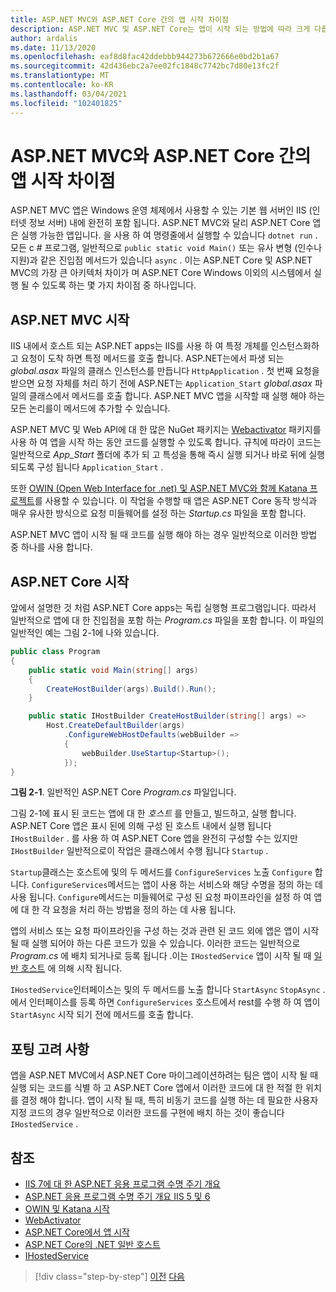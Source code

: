 ```yaml
---
title: ASP.NET MVC와 ASP.NET Core 간의 앱 시작 차이점
description: ASP.NET MVC 및 ASP.NET Core는 앱이 시작 되는 방법에 따라 크게 다릅니다. 중요 한 차이점과 ASP.NET MVC에서 ASP.NET Core로 마이그레이션하는 방법에 대해 알아봅니다.
author: ardalis
ms.date: 11/13/2020
ms.openlocfilehash: eaf8d8fac42ddebbb944273b672666e0bd2b1a67
ms.sourcegitcommit: 42d436ebc2a7ee02fc1848c7742bc7d80e13fc2f
ms.translationtype: MT
ms.contentlocale: ko-KR
ms.lasthandoff: 03/04/2021
ms.locfileid: "102401825"
---
```

# <a name="app-startup-differences-between-aspnet-mvc-and-aspnet-core"></a>ASP.NET MVC와 ASP.NET Core 간의 앱 시작 차이점

ASP.NET MVC 앱은 Windows 운영 체제에서 사용할 수 있는 기본 웹 서버인 IIS (인터넷 정보 서버) 내에 완전히 포함 됩니다. ASP.NET MVC와 달리 ASP.NET Core 앱은 실행 가능한 앱입니다. 을 사용 하 여 명령줄에서 실행할 수 있습니다 `dotnet run` . 모든 c # 프로그램, 일반적으로 `public static void Main()` 또는 유사 변형 (인수나 지원)과 같은 진입점 메서드가 있습니다 `async` . 이는 ASP.NET Core 및 ASP.NET MVC의 가장 큰 아키텍처 차이가 며 ASP.NET Core Windows 이외의 시스템에서 실행 될 수 있도록 하는 몇 가지 차이점 중 하나입니다.

## <a name="aspnet-mvc-startup"></a>ASP.NET MVC 시작

IIS 내에서 호스트 되는 ASP.NET apps는 IIS를 사용 하 여 특정 개체를 인스턴스화하고 요청이 도착 하면 특정 메서드를 호출 합니다. ASP.NET는에서 파생 되는 *global.asax* 파일의 클래스 인스턴스를 만듭니다 `HttpApplication` . 첫 번째 요청을 받으면 요청 자체를 처리 하기 전에 ASP.NET는 `Application_Start` *global.asax* 파일의 클래스에서 메서드를 호출 합니다. ASP.NET MVC 앱을 시작할 때 실행 해야 하는 모든 논리를이 메서드에 추가할 수 있습니다.

ASP.NET MVC 및 Web API에 대 한 많은 NuGet 패키지는 [Webactivator](https://github.com/davidebbo/WebActivator) 패키지를 사용 하 여 앱을 시작 하는 동안 코드를 실행할 수 있도록 합니다. 규칙에 따라이 코드는 일반적으로 *App_Start* 폴더에 추가 되 고 특성을 통해 즉시 실행 되거나 바로 뒤에 실행 되도록 구성 됩니다 `Application_Start` .

또한 [OWIN (Open Web Interface for .net) 및 ASP.NET MVC와 함께 Katana 프로젝트](/aspnet/aspnet/overview/owin-and-katana/getting-started-with-owin-and-katana)를 사용할 수 있습니다. 이 작업을 수행할 때 앱은 ASP.NET Core 동작 방식과 매우 유사한 방식으로 요청 미들웨어를 설정 하는 *Startup.cs* 파일을 포함 합니다.

ASP.NET MVC 앱이 시작 될 때 코드를 실행 해야 하는 경우 일반적으로 이러한 방법 중 하나를 사용 합니다.

## <a name="aspnet-core-startup"></a>ASP.NET Core 시작

앞에서 설명한 것 처럼 ASP.NET Core apps는 독립 실행형 프로그램입니다. 따라서 일반적으로 앱에 대 한 진입점을 포함 하는 *Program.cs* 파일을 포함 합니다. 이 파일의 일반적인 예는 그림 2-1에 나와 있습니다.

```csharp
public class Program
{
    public static void Main(string[] args)
    {
        CreateHostBuilder(args).Build().Run();
    }

    public static IHostBuilder CreateHostBuilder(string[] args) =>
        Host.CreateDefaultBuilder(args)
            .ConfigureWebHostDefaults(webBuilder =>
            {
                webBuilder.UseStartup<Startup>();
            });
}
```

**그림 2-1**. 일반적인 ASP.NET Core *Program.cs* 파일입니다.

그림 2-1에 표시 된 코드는 앱에 대 한 *호스트* 를 만들고, 빌드하고, 실행 합니다. ASP.NET Core 앱은 표시 된에 의해 구성 된 호스트 내에서 실행 됩니다 `IHostBuilder` . 를 사용 하 여 ASP.NET Core 앱을 완전히 구성할 수는 있지만 `IHostBuilder` 일반적으로이 작업은 클래스에서 수행 됩니다 `Startup` .

`Startup`클래스는 호스트에 및의 두 메서드를 `ConfigureServices` 노출 `Configure` 합니다. `ConfigureServices`메서드는 앱이 사용 하는 서비스와 해당 수명을 정의 하는 데 사용 됩니다. `Configure`메서드는 미들웨어로 구성 된 요청 파이프라인을 설정 하 여 앱에 대 한 각 요청을 처리 하는 방법을 정의 하는 데 사용 됩니다.

앱의 서비스 또는 요청 파이프라인을 구성 하는 것과 관련 된 코드 외에 앱은 앱이 시작 될 때 실행 되어야 하는 다른 코드가 있을 수 있습니다. 이러한 코드는 일반적으로 *Program.cs* 에 배치 되거나로 등록 됩니다 .이는 `IHostedService` 앱이 시작 될 때 [일반 호스트](/aspnet/core/fundamentals/host/generic-host?preserve-view=true&view=aspnetcore-3.1) 에 의해 시작 됩니다.

`IHostedService`인터페이스는 및의 두 메서드를 노출 합니다 `StartAsync` `StopAsync` . 에서 인터페이스를 등록 하면 `ConfigureServices` 호스트에서 rest를 수행 하 여 앱이 `StartAsync` 시작 되기 전에 메서드를 호출 합니다.

## <a name="porting-considerations"></a>포팅 고려 사항

앱을 ASP.NET MVC에서 ASP.NET Core 마이그레이션하려는 팀은 앱이 시작 될 때 실행 되는 코드를 식별 하 고 ASP.NET Core 앱에서 이러한 코드에 대 한 적절 한 위치를 결정 해야 합니다. 앱이 시작 될 때, 특히 비동기 코드를 실행 하는 데 필요한 사용자 지정 코드의 경우 일반적으로 이러한 코드를 구현에 배치 하는 것이 좋습니다 `IHostedService` .

## <a name="references"></a>참조

- [IIS 7에 대 한 ASP.NET 응용 프로그램 수명 주기 개요](/previous-versions/aspnet/bb470252(v=vs.100))
- [ASP.NET 응용 프로그램 수명 주기 개요 IIS 5 및 6](/previous-versions/aspnet/ms178473(v=vs.100))
- [OWIN 및 Katana 시작](/aspnet/aspnet/overview/owin-and-katana/getting-started-with-owin-and-katana)
- [WebActivator](https://github.com/davidebbo/WebActivator)
- [ASP.NET Core에서 앱 시작](/aspnet/core/fundamentals/startup?preserve-view=true&view=aspnetcore-3.1)
- [ASP.NET Core의 .NET 일반 호스트](/aspnet/core/fundamentals/host/generic-host?preserve-view=true&view=aspnetcore-3.1)
- [IHostedService](../microservices/multi-container-microservice-net-applications/background-tasks-with-ihostedservice.md)

>[!div class="step-by-step"]
>[이전](architectural-differences.md)
>[다음](hosting-differences.md)
